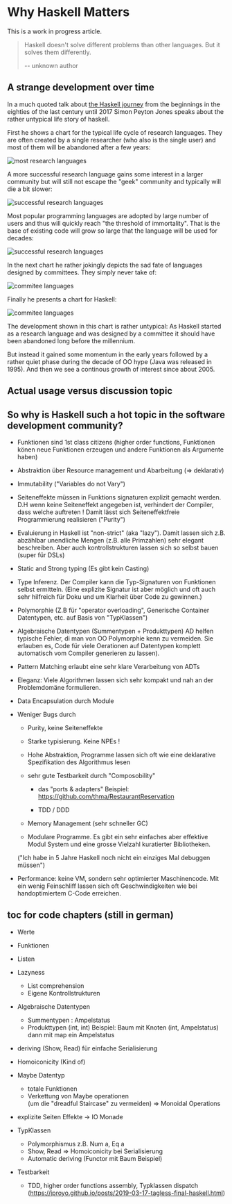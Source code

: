# Why Haskell Matters

This is a work in progress article.

> Haskell doesn't solve different problems than other languages.
> But it solves them differently.
> 
> -- unknown author

## A strange development over time

In a much quoted talk about [the Haskell journey](https://www.youtube.com/watch?v=re96UgMk6GQ) 
from the beginnings in the eighties of the last century until 2017 Simon Peyton Jones speaks about the
rather untypical life story of haskell.

First he shows a chart for the typical life cycle of research languages. They are often created by 
a single researcher (who also is the single user) and most of them will be abandoned after a few years:

![most research languages](img/language-1.png)

A more successful research language gains some interest in a larger community but will still not 
escape the "geek" community and typically will die a bit slower:

![successful research languages](img/language-2.png) 

Most popular programming languages are adopted by 
large number of users and thus will quickly reach "the threshold of immortality".
That is the base of existing code will grow so large that the language will be used for decades:

![successful research languages](img/language-3.png) 

In the next chart he rather jokingly depicts the sad fate of languages designed by committees.
They simply never take of:

![commitee languages](img/language-4.png) 

Finally he presents a chart for Haskell:

![commitee languages](img/language-5.png)

The development shown in this chart is rather untypical: 
As Haskell started as a research language and was 
designed by a committee it should have been abandoned long before the millennium.

But instead it gained some momentum in the early years followed by a rather quiet phase during 
the decade of OO hype (Java was released in 1995).
And then we see a continous growth of interest since about 2005.

## Actual usage versus discussion topic

## So why is Haskell such a hot topic in the software development community?

- Funktionen sind 1st class citizens (higher order functions, Funktionen könen neue Funktionen erzeugen und andere Funktionen als Argumente haben)

- Abstraktion über Resource management und Abarbeitung (=> deklarativ)

- Immutability ("Variables do not Vary")

- Seiteneffekte müssen in Funktions signaturen explizit gemacht werden.
D.H wenn keine Seiteneffekt angegeben ist, verhindert der Compiler, dass welche auftreten !
Damit lässt sich Seiteneffektfreie Programmierung realisieren ("Purity")

- Evaluierung in Haskell ist "non-strict" (aka "lazy"). Damit lassen sich z.B. abzählbar unendliche Mengen (z.B. alle Primzahlen) sehr elegant beschreiben.
  Aber auch kontrollstrukturen lassen sich so selbst bauen (super für DSLs) 

- Static and Strong typing (Es gibt kein Casting)

- Type Inferenz. Der Compiler kann die Typ-Signaturen von Funktionen selbst ermitteln. (Eine explizite Signatur ist aber möglich und oft auch sehr hilfreich für Doku und um Klarheit über Code zu gewinnen.)

- Polymorphie (Z.B für "operator overloading", Generische Container Datentypen, etc. auf Basis von "TypKlassen")

- Algebraische Datentypen (Summentypen + Produkttypen) AD helfen typische Fehler, di man von OO Polymorphie kenn zu vermeiden. Sie erlauben es, Code für  viele Oerationen auf Datentypen komplett automatisch vom Compiler generieren zu lassen).

- Pattern Matching erlaubt eine sehr klare Verarbeitung von ADTs

- Eleganz: Viele Algorithmen lassen sich sehr kompakt und nah an der Problemdomäne formulieren.

- Data Encapsulation durch Module



- Weniger Bugs durch

    - Purity, keine Seiteneffekte

    - Starke typisierung. Keine NPEs !

    - Hohe Abstraktion, Programme lassen sich oft wie eine deklarative Spezifikation des Algorithmus lesen

    - sehr gute Testbarkeit durch "Composobility"
    
        - das "ports & adapters" Beispiel: https://github.com/thma/RestaurantReservation
        
        - TDD / DDD
    
    - Memory Management (sehr schneller GC)

    - Modulare Programme. Es gibt ein sehr einfaches aber effektive Modul System und eine grosse Vielzahl kuratierter Bibliotheken.

    ("Ich habe in 5 Jahre Haskell noch nicht ein einziges Mal debuggen müssen")

- Performance: keine VM, sondern sehr optimierter Maschinencode. Mit ein wenig Feinschliff lassen sich oft Geschwindigkeiten wie bei handoptimiertem C-Code erreichen. 


## toc for code chapters (still in german)

- Werte
- Funktionen
- Listen
- Lazyness
    - List comprehension
    - Eigene Kontrollstrukturen
    
- Algebraische Datentypen
    - Summentypen : Ampelstatus
    - Produkttypen (int, int)
      Beispiel: Baum mit Knoten (int, Ampelstatus) dann mit map ein Ampelstatus
- deriving (Show, Read) für einfache Serialisierung
- Homoiconicity (Kind of)
- Maybe Datentyp
    - totale Funktionen
    - Verkettung von Maybe operationen  
      (um die "dreadful Staircase" zu vermeiden)
      => Monoidal Operations
      
 - explizite Seiten Effekte -> IO Monade
 
 - TypKlassen
   - Polymorphismus
     z.B. Num a, Eq a
   - Show, Read => Homoiconicity bei Serialisierung
   - Automatic deriving
     (Functor mit Baum Beispiel)
     
- Testbarkeit
    - TDD, higher order functions assembly, Typklassen dispatch (https://jproyo.github.io/posts/2019-03-17-tagless-final-haskell.html)